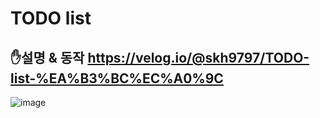 # TODO list

✋설명 & 동작
https://velog.io/@skh9797/TODO-list-%EA%B3%BC%EC%A0%9C
--------------------------------------------------------------------------------------------------------------------

![image](https://user-images.githubusercontent.com/73926393/141818243-829ed785-e91f-4536-9f9e-8d94776fa9f0.png)
